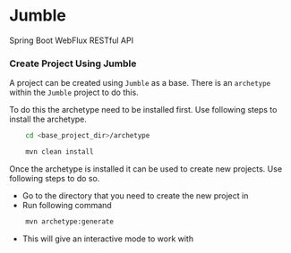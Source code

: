 # Jumble

Spring Boot WebFlux RESTful API

### Create Project Using Jumble

A project can be created using `Jumble` as a base. There is an `archetype` within the `Jumble` project to do this.

To do this the archetype need to be installed first. Use following steps to install the archetype.
```bash
    cd <base_project_dir>/archetype

    mvn clean install
```

Once the archetype is installed it can be used to create new projects. Use following steps to do so.

- Go to the directory that you need to create the new project in
- Run following command
```bash
    mvn archetype:generate
```
- This will give an interactive mode to work with
